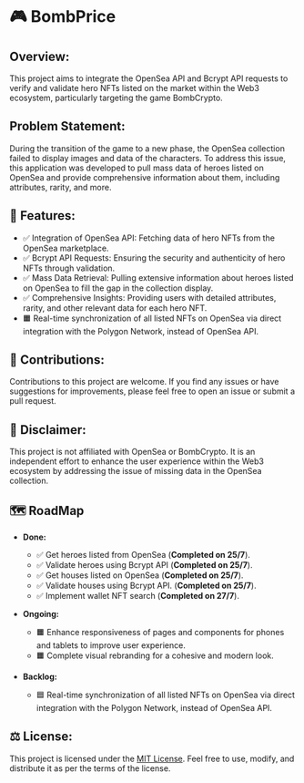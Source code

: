 # 🎮 BombPrice

## Overview:
This project aims to integrate the OpenSea API and Bcrypt API requests to verify and validate hero NFTs listed on the market within the Web3 ecosystem, particularly targeting the game BombCrypto.

## Problem Statement:
During the transition of the game to a new phase, the OpenSea collection failed to display images and data of the characters. To address this issue, this application was developed to pull mass data of heroes listed on OpenSea and provide comprehensive information about them, including attributes, rarity, and more.

## 🚀  Features:
- ✅ Integration of OpenSea API: Fetching data of hero NFTs from the OpenSea marketplace.
- ✅ Bcrypt API Requests: Ensuring the security and authenticity of hero NFTs through validation.
- ✅ Mass Data Retrieval: Pulling extensive information about heroes listed on OpenSea to fill the gap in the collection display.
- ✅ Comprehensive Insights: Providing users with detailed attributes, rarity, and other relevant data for each hero NFT.
- 🟧 Real-time synchronization of all listed NFTs on OpenSea via direct integration with the Polygon Network, instead of OpenSea API.

## 🤝  Contributions:
Contributions to this project are welcome. If you find any issues or have suggestions for improvements, please feel free to open an issue or submit a pull request.

## 📝  Disclaimer:
This project is not affiliated with OpenSea or BombCrypto. It is an independent effort to enhance the user experience within the Web3 ecosystem by addressing the issue of missing data in the OpenSea collection.

## 🗺️ RoadMap
- **Done:**
  - ✅ Get heroes listed from OpenSea (**Completed on 25/7**).
  - ✅ Validate heroes using Bcrypt API (**Completed on 25/7**).
  - ✅ Get houses listed on OpenSea (**Completed on 25/7**).
  - ✅ Validate houses using Bcrypt API. (**Completed on 25/7**).
  - ✅ Implement wallet NFT search (**Completed on 27/7**).

- **Ongoing:**
  - 🟧 Enhance responsiveness of pages and components for phones and tablets to improve user experience.
  - 🟧 Complete visual rebranding for a cohesive and modern look.

- **Backlog:**
  - 🟦 Real-time synchronization of all listed NFTs on OpenSea via direct integration with the Polygon Network, instead of OpenSea API.

## ⚖️ License:
This project is licensed under the [MIT License](LICENSE). Feel free to use, modify, and distribute it as per the terms of the license.
